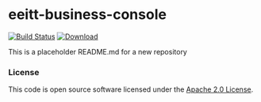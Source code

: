 
# eeitt-business-console

[![Build Status](https://travis-ci.org/hmrc/eeitt-business-console.svg?branch=master)](https://travis-ci.org/hmrc/eeitt-business-console) [ ![Download](https://api.bintray.com/packages/hmrc/releases/eeitt-business-console/images/download.svg) ](https://bintray.com/hmrc/releases/eeitt-business-console/_latestVersion)

This is a placeholder README.md for a new repository

### License

This code is open source software licensed under the [Apache 2.0 License]("http://www.apache.org/licenses/LICENSE-2.0.html").
    